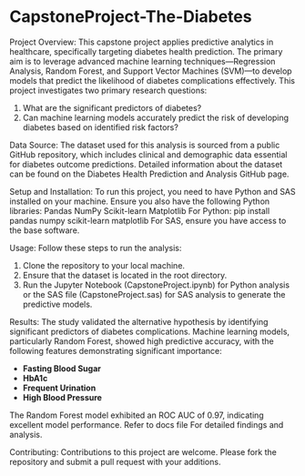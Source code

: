 # CapstoneProject-The-Diabetes
Project Overview:
This capstone project applies predictive analytics in healthcare, specifically targeting diabetes health prediction. The primary aim is to leverage advanced machine learning techniques—Regression Analysis, Random Forest, and Support Vector Machines (SVM)—to develop models that predict the likelihood of diabetes complications effectively. This project investigates two primary research questions:
1) What are the significant predictors of diabetes?
2) Can machine learning models accurately predict the risk of developing diabetes based on identified risk factors?


Data Source:
The dataset used for this analysis is sourced from a public GitHub repository, which includes clinical and demographic data essential for diabetes outcome predictions. Detailed information about the dataset can be found on the Diabetes Health Prediction and Analysis GitHub page.


Setup and Installation:
To run this project, you need to have Python and SAS installed on your machine. Ensure you also have the following Python libraries:
Pandas
NumPy
Scikit-learn
Matplotlib
For Python: pip install pandas numpy scikit-learn matplotlib
For SAS, ensure you have access to the base software.


Usage:
Follow these steps to run the analysis:
1) Clone the repository to your local machine.
2) Ensure that the dataset is located in the root directory.
3) Run the Jupyter Notebook (CapstoneProject.ipynb) for Python analysis or the SAS file (CapstoneProject.sas) for SAS analysis to generate the predictive models.


Results:
The study validated the alternative hypothesis by identifying significant predictors of diabetes complications. Machine learning models, particularly Random Forest, showed high predictive accuracy, with the following features demonstrating significant importance:
- **Fasting Blood Sugar**
- **HbA1c**
- **Frequent Urination**
- **High Blood Pressure**

The Random Forest model exhibited an ROC AUC of 0.97, indicating excellent model performance. 
Refer to docs file For detailed findings and analysis.


Contributing:
Contributions to this project are welcome. Please fork the repository and submit a pull request with your additions.

